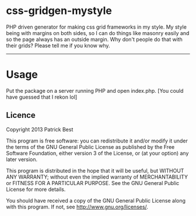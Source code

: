 css-gridgen-mystyle
===================

PHP driven generator for making css grid frameworks in my style. My style being with margins on both sides, so I can do things like masonry easily and so the page always has an outside margin. Why don't people do that with their grids? Please tell me if you know why.

_____

Usage
=====

Put the package on a server running PHP and open index.php. [You could have guessed that I rekon lol]


Licence
-------

Copyright 2013 Patrick Best

This program is free software: you can redistribute it and/or modify it under the terms of the GNU General Public License as published by the Free Software Foundation, either version 3 of the License, or (at your option) any later version.

This program is distributed in the hope that it will be useful, but WITHOUT ANY WARRANTY; without even the implied warranty of MERCHANTABILITY or FITNESS FOR A PARTICULAR PURPOSE.  See the GNU General Public License for more details.

You should have received a copy of the GNU General Public License along with this program.  If not, see <http://www.gnu.org/licenses/>.